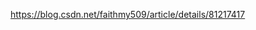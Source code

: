 https://blog.csdn.net/faithmy509/article/details/81217417









































































